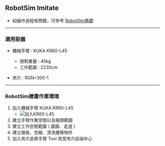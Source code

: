 ## RobotSim Imitate

- 如操作過程有問題，可參考 [RobotSim基礎](https://yazelin.github.io/usc2019-RobotSim/zh-tw/1RobotSimBasic.html)

---
### 選用設備

- 機械手臂 : KUKA KR60-L45
	- 限制重量 : 45kg
	- 工作範圍 : 2230cm
	
- 夾爪 : RGN+300-1

---
### RobotSim建置作業環境

1. 加入機械手臂 KUKA KR60-L45
	- ![加入KR60-L45](https://github.com/YangPeiYuan/RobotSim_Simulate/blob/master/image/RobotSim_Import_Model.png)
2. 建立手臂作業空間以及極限範圍
3. 建立工作空間範圍 ( 牆面、走道 )
4. 建立棧板、空箱、清洗機等物件
5. 加入夾爪並將手臂 Tool 改至夾爪前端中心
<!--stackedit_data:
eyJoaXN0b3J5IjpbLTEwMTc4NzMyMSwxNDM4MjQ1NzEzLDE0Nz
czNzQ5NjgsLTY5NzM3MzA4NCwtMTQ2MTUxNzIzNywxODc2MTg1
OTA0LDU4NDc3MjU1Myw1ODg0OTc3NDMsLTE2Nzk5NDczMjYsMz
AwNjc4ODUzLDI4NDg4NTQxNCwtMTA5NDM2MTE3NiwtMTc1Nzkz
NDk5NSw3NDU5OTgwNTUsMTEwNTk3NDhdfQ==
-->